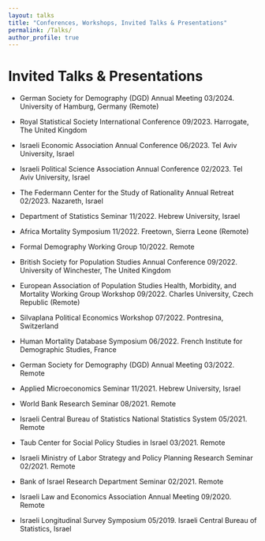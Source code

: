```yaml
---
layout: talks
title: "Conferences, Workshops, Invited Talks & Presentations"
permalink: /Talks/
author_profile: true
---
```


# Invited Talks & Presentations

-   German Society for Demography (DGD) Annual Meeting 03/2024. University of Hamburg, Germany (Remote)

-   Royal Statistical Society International Conference 09/2023. Harrogate, The United Kingdom

-   Israeli Economic Association Annual Conference 06/2023. Tel Aviv University, Israel

-   Israeli Political Science Association Annual Conference 02/2023. Tel Aviv University, Israel

-   The Federmann Center for the Study of Rationality Annual Retreat 02/2023. Nazareth, Israel

-   Department of Statistics Seminar 11/2022. Hebrew University, Israel

-   Africa Mortality Symposium 11/2022. Freetown, Sierra Leone (Remote)

-   Formal Demography Working Group 10/2022. Remote

-   British Society for Population Studies Annual Conference 09/2022. University of Winchester, The United Kingdom

-   European Association of Population Studies Health, Morbidity, and Mortality Working Group Workshop 09/2022. Charles University, Czech Republic (Remote)

-   Silvaplana Political Economics Workshop 07/2022. Pontresina, Switzerland

-   Human Mortality Database Symposium 06/2022. French Institute for Demographic Studies, France

-   German Society for Demography (DGD) Annual Meeting 03/2022. Remote

-   Applied Microeconomics Seminar 11/2021. Hebrew University, Israel

-   World Bank Research Seminar 08/2021. Remote

-   Israeli Central Bureau of Statistics National Statistics System 05/2021. Remote

-   Taub Center for Social Policy Studies in Israel 03/2021. Remote

-   Israeli Ministry of Labor Strategy and Policy Planning Research Seminar 02/2021. Remote

-   Bank of Israel Research Department Seminar 02/2021. Remote

-   Israeli Law and Economics Association Annual Meeting 09/2020. Remote

-   Israeli Longitudinal Survey Symposium 05/2019. Israeli Central Bureau of Statistics, Israel









